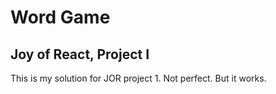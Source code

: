 # Word Game

## Joy of React, Project I


This is my solution for JOR project 1.
Not perfect. But it works.